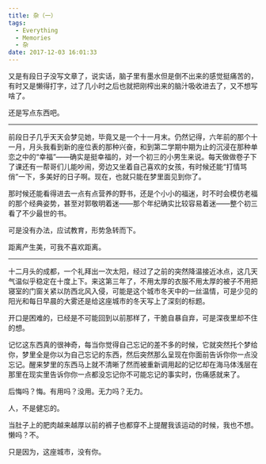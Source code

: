 ```yaml
---
title: 杂（一）
tags:
  - Everything
  - Memories
  - 杂
date: 2017-12-03 16:01:33
---
```



又是有段日子没写文章了，说实话，脑子里有墨水但是倒不出来的感觉挺痛苦的，有时又是懒得打字，过了几小时之后也就把刚榨出来的脑汁吸收进去了，又不想写啥了。

还是写点东西吧。

---

前段日子几乎天天会梦见她，毕竟又是一个十一月末。仍然记得，六年前的那个十一月，月头我看到新的座位表的那种兴奋，和到第二学期中期为止的沉浸在那种单恋之中的“幸福”——确实是挺幸福的，对一个初三的小男生来说。每天做做卷子下了课还有一帮哥们儿能吵闹，旁边又坐着自己喜欢的女孩，有时候还能“打情骂俏”一下，多美好的日子啊。现在，也就只能在梦里面见到你了。

那时候还能看得进去一点有点营养的野书，还是个小小的福迷，时不时会模仿老福的那个经典姿势，甚至对郭敬明着迷——那个年纪确实比较容易着迷——整个初三看了不少最世的书。

可是没有办法，应试教育，形势急转而下。

距离产生美，可我不喜欢距离。

---

十二月头的成都，一个礼拜出一次太阳，经过了之前的突然降温接近冰点，这几天气温似乎稳定在十度上下。来这第三年了，不用太厚的衣服不用太厚的被子不用把寝室的门窗关紧以防西北风入侵，可能是这个城市冬天中的一丝温情，可是少见的阳光和每日早晨的大雾还是给这座城市的冬天写上了深刻的标题。

开口是困难的，已经是不可能回到以前那样了，干脆自暴自弃，可是深夜里却不住的想。

记忆这东西真的很神奇，每当你觉得自己忘记的差不多的时候，它就突然托个梦给你，梦里全是你以为自己忘记的东西，然后突然那么呈现在你面前告诉你你一点没忘记。醒来梦里的东西马上就不清晰了然而被重新调用起的记忆却在海马体浅层在那里在现实里告诉你你一点都没忘记你不可能忘记的事实时，伤痛感就来了。

后悔吗？悔。有用吗？没用。无力吗？无力。

人，不是健忘的。

当肚子上的肥肉越来越厚以前的裤子也都穿不上提醒我该运动的时候，我也不想。懒吗？不。

只是因为，这座城市，没有你。